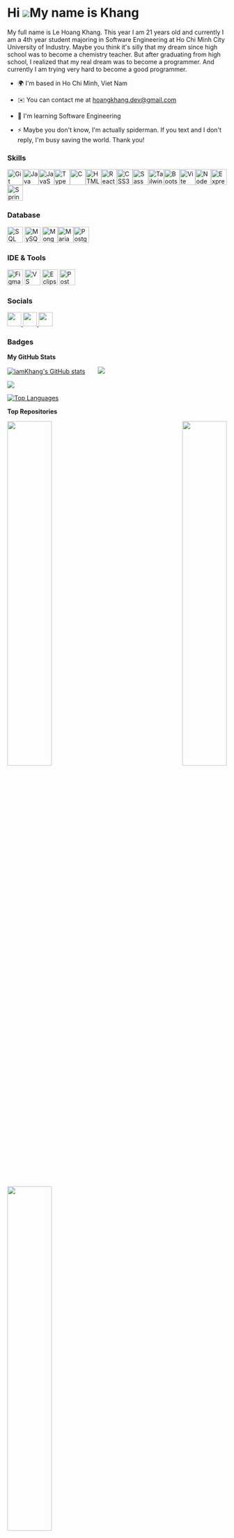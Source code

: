 Hi ![](https://user-images.githubusercontent.com/18350557/176309783-0785949b-9127-417c-8b55-ab5a4333674e.gif)My name is Khang
=============================================================================================================================

  

My full name is Le Hoang Khang. This year I am 21 years old and currently I am a 4th year student majoring in Software Engineering at Ho Chi Minh City University of Industry. Maybe you think it's silly that my dream since high school was to become a chemistry teacher. But after graduating from high school, I realized that my real dream was to become a programmer. And currently I am trying very hard to become a good programmer.

  

* 🌍 I'm based in Ho Chi Minh, Viet Nam

* ✉️ You can contact me at [hoangkhang.dev@gmail.com](mailto:hoangkhang.dev@gmail.com)

* 🧠 I'm learning Software Engineering

* ⚡ Maybe you don't know, I'm actually spiderman. If you text and I don't reply, I'm busy saving the world. Thank you!
  

### Skills 

<p  align="left">

<a  href="https://git-scm.com/"  target="_blank"  rel="noreferrer"><img  src="https://upload.wikimedia.org/wikipedia/commons/thumb/9/91/Octicons-mark-github.svg/600px-Octicons-mark-github.svg.png"  width="36"  height="36"  alt="Git" /></a><a  href="https://www.oracle.com/java/"  target="_blank"  rel="noreferrer"><img  src="https://raw.githubusercontent.com/danielcranney/readme-generator/main/public/icons/skills/java-colored.svg"  width="36"  height="36"  alt="Java" /></a><a  href="https://developer.mozilla.org/en-US/docs/Web/JavaScript"  target="_blank"  rel="noreferrer"><img  src="https://raw.githubusercontent.com/danielcranney/readme-generator/main/public/icons/skills/javascript-colored.svg"  width="36"  height="36"  alt="JavaScript" /></a><a  href="https://www.typescriptlang.org/"  target="_blank"  rel="noreferrer"><img  src="https://raw.githubusercontent.com/danielcranney/readme-generator/main/public/icons/skills/typescript-colored.svg"  width="36"  height="36"  alt="TypeScript" /></a><a  href="https://docs.microsoft.com/en-us/cpp/?view=msvc-170"  target="_blank"  rel="noreferrer"><img  src="https://raw.githubusercontent.com/danielcranney/readme-generator/main/public/icons/skills/c-colored.svg"  width="36"  height="36"  alt="C" /></a><a  href="https://developer.mozilla.org/en-US/docs/Glossary/HTML5"  target="_blank"  rel="noreferrer"><img  src="https://raw.githubusercontent.com/danielcranney/readme-generator/main/public/icons/skills/html5-colored.svg"  width="36"  height="36"  alt="HTML5" /></a><a  href="https://reactjs.org/"  target="_blank"  rel="noreferrer"><img  src="https://raw.githubusercontent.com/danielcranney/readme-generator/main/public/icons/skills/react-colored.svg"  width="36"  height="36"  alt="React" /></a><a  href="https://www.w3.org/TR/CSS/#css"  target="_blank"  rel="noreferrer"><img  src="https://raw.githubusercontent.com/danielcranney/readme-generator/main/public/icons/skills/css3-colored.svg"  width="36"  height="36"  alt="CSS3" /></a><a  href="https://sass-lang.com/"  target="_blank"  rel="noreferrer"><img  src="https://raw.githubusercontent.com/danielcranney/readme-generator/main/public/icons/skills/sass-colored.svg"  width="36"  height="36"  alt="Sass" /></a><a  href="https://tailwindcss.com/"  target="_blank"  rel="noreferrer"><img  src="https://raw.githubusercontent.com/danielcranney/readme-generator/main/public/icons/skills/tailwindcss-colored.svg"  width="36"  height="36"  alt="TailwindCSS" /></a><a  href="https://getbootstrap.com/"  target="_blank"  rel="noreferrer"><img  src="https://raw.githubusercontent.com/danielcranney/readme-generator/main/public/icons/skills/bootstrap-colored.svg"  width="36"  height="36"  alt="Bootstrap" /></a><a  href="https://vitejs.dev/"  target="_blank"  rel="noreferrer"><img  src="https://raw.githubusercontent.com/danielcranney/readme-generator/main/public/icons/skills/vite-colored.svg"  width="36"  height="36"  alt="Vite" /></a><a  href="https://nodejs.org/en/"  target="_blank"  rel="noreferrer"><img  src="https://raw.githubusercontent.com/danielcranney/readme-generator/main/public/icons/skills/nodejs-colored.svg"  width="36"  height="36"  alt="NodeJS" /></a><a  href="https://expressjs.com/"  target="_blank"  rel="noreferrer"><img  src="https://raw.githubusercontent.com/danielcranney/readme-generator/main/public/icons/skills/express-colored.svg"  width="36"  height="36"  alt="Express" /></a><a  href="https://www.figma.com/"  target="_blank"  rel="noreferrer"><img  src="https://upload.wikimedia.org/wikipedia/commons/thumb/7/79/Spring_Boot.svg/512px-Spring_Boot.svg.png"  width="36"  height="36"  alt="Springboot" /></a>


</p>

### Database

<p  align="left">
<a  href="https://www.microsoft.com/en-us/sql-server/sql-server-downloads"  target="_blank"  rel="noreferrer"><img  src="https://www.svgrepo.com/show/303229/microsoft-sql-server-logo.svg"   height="36"  alt="SQL Server" /></a>
<a  href="https://www.mysql.com/"  target="_blank"  rel="noreferrer"><img  src="https://www.svgrepo.com/show/354099/mysql.svg"   height="36"  alt="MySQL" /></a>
<a  href="https://www.mongodb.com/"  target="_blank"  rel="noreferrer"><img  src="https://raw.githubusercontent.com/danielcranney/readme-generator/main/public/icons/skills/mongodb-colored.svg"  width="36"  height="36"  alt="MongoDB" /></a><a  href="https://www.mysql.com/"  target="_blank"  rel="noreferrer"><img  src="https://cdn.worldvectorlogo.com/logos/mariadb.svg"  width="36"  height="36"  alt="MariaDB" /></a><a  href="https://www.postgresql.org/"  target="_blank"  rel="noreferrer"><img  src="https://raw.githubusercontent.com/danielcranney/readme-generator/main/public/icons/skills/postgresql-colored.svg"  width="36"  height="36"  alt="PostgreSQL" /></a>
</p>



### IDE & Tools

<p  align="left">
<a  href="https://www.jetbrains.com/idea/"  target="_blank"  rel="noreferrer"><img  src="https://upload.wikimedia.org/wikipedia/commons/thumb/9/9c/IntelliJ_IDEA_Icon.svg/512px-IntelliJ_IDEA_Icon.svg.png"  width="36"  height="36"  alt="Figma" /></a>
<a href="https://code.visualstudio.com/"  target="_blank"  rel="noreferrer"><img  src="https://upload.wikimedia.org/wikipedia/commons/thumb/9/9a/Visual_Studio_Code_1.35_icon.svg/512px-Visual_Studio_Code_1.35_icon.svg.png"  width="36"  height="36"  alt="VS Code" /></a>
<a href="https://eclipseide.org/"  target="_blank"  rel="noreferrer"><img  src="https://www.svgrepo.com/show/353685/eclipse-icon.svg"  width="36"  height="36"  alt="Eclipse" /></a>
<a href="https://www.postman.com/"  target="_blank"  rel="noreferrer"><img  src="https://www.svgrepo.com/show/354202/postman-icon.svg"  width="36"  height="36"  alt="Postman" /></a>
</p>

  
  

### Socials

  

<p  align="left"> <a  href="https://www.facebook.com/hoang.khang.77715?mibextid=LQQJ4d"  target="_blank"  rel="noreferrer"> <picture> <source  media="(prefers-color-scheme: dark)"  srcset="https://raw.githubusercontent.com/danielcranney/readme-generator/main/public/icons/socials/facebook-dark.svg" /> <source  media="(prefers-color-scheme: light)"  srcset="https://raw.githubusercontent.com/danielcranney/readme-generator/main/public/icons/socials/facebook.svg" /> <img  src="https://raw.githubusercontent.com/danielcranney/readme-generator/main/public/icons/socials/facebook.svg"  width="32"  height="32" /> </picture> </a> <a  href="https://www.github.com/iamKhang"  target="_blank"  rel="noreferrer"> <picture> <source  media="(prefers-color-scheme: dark)"  srcset="https://raw.githubusercontent.com/danielcranney/readme-generator/main/public/icons/socials/github-dark.svg" /> <source  media="(prefers-color-scheme: light)"  srcset="https://raw.githubusercontent.com/danielcranney/readme-generator/main/public/icons/socials/github.svg" /> <img  src="https://raw.githubusercontent.com/danielcranney/readme-generator/main/public/icons/socials/github.svg"  width="32"  height="32" /> </picture> </a> <a  href="http://www.instagram.com/iamkhanggg?igsh=NXRiNDB2YTZlNzYw&utm_source=qr"  target="_blank"  rel="noreferrer"> <picture> <source  media="(prefers-color-scheme: dark)"  srcset="https://raw.githubusercontent.com/danielcranney/readme-generator/main/public/icons/socials/instagram-dark.svg" /> <source  media="(prefers-color-scheme: light)"  srcset="https://raw.githubusercontent.com/danielcranney/readme-generator/main/public/icons/socials/instagram.svg" /> <img  src="https://raw.githubusercontent.com/danielcranney/readme-generator/main/public/icons/socials/instagram.svg"  width="32"  height="32" /> </picture> </a></p>

  

### Badges

  

<b>My GitHub Stats</b>

  

<a  href="http://www.github.com/iamKhang"><img  src="https://github-readme-stats.vercel.app/api?username=iamKhang&show_icons=true&hide=&count_private=true&title_color=0891b2&text_color=ffffff&icon_color=22c55e&bg_color=181824&hide_border=true&show_icons=true"  alt="iamKhang's GitHub stats" /></a> &ensp;&ensp;&ensp; <a  href="http://www.github.com/iamKhang"><img  src="https://github-readme-streak-stats.herokuapp.com/?user=iamKhang&stroke=ffffff&background=181824&ring=0891b2&fire=0891b2&currStreakNum=ffffff&currStreakLabel=0891b2&sideNums=ffffff&sideLabels=ffffff&dates=ffffff&hide_border=true" /></a>

![](http://github-profile-summary-cards.vercel.app/api/cards/profile-details?username=iamKhang&theme=aura_dark)

  



  

<a  href="https://github.com/iamKhang"  align="left"><img  src="https://github-readme-stats.vercel.app/api/top-langs/?username=iamKhang&langs_count=10&title_color=0891b2&text_color=ffffff&icon_color=22c55e&bg_color=181824&hide_border=true&locale=en&custom_title=Top%20%Languages"  alt="Top Languages" /></a>



<b>Top Repositories</b>

<div width="100%" align="center"><a href="https://github.com/iamKhang/omega-book-3" align="left"><img align="left" width="45%" src="https://github-readme-stats.vercel.app/api/pin/?username=iamKhang&repo=omega-book-3&title_color=0891b2&text_color=ffffff&icon_color=22c55e&bg_color=181824&hide_border=true&locale=en" /></a><a href="https://github.com/iamKhang/computer-parts-shop" align="right"><img align="right" width="45%" src="https://github-readme-stats.vercel.app/api/pin/?username=iamKhang&repo=computer-parts-shop&title_color=0891b2&text_color=ffffff&icon_color=22c55e&bg_color=181824&hide_border=true&locale=en" /></a></div><br /><br />
<div width="100%" align="center"><a href="https://github.com/iamKhang/double-k-perfume" align="left"><img align="left" width="45%" src="https://github-readme-stats.vercel.app/api/pin/?username=iamKhang&repo=double-k-perfume&title_color=0891b2&text_color=ffffff&icon_color=22c55e&bg_color=181824&hide_border=true&locale=en" /></a></div>
